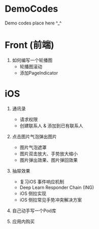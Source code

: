 # DemoCodes
Demo codes place here ^_^

# Front (前端)
1. 如何编写一个轮播图 	
	- 轮播图滚动
	- 添加PageIndicator 


# iOS 
1. 通讯录
 	- 请求权限
 	- 创建联系人 & 添加到已有联系人
 	
2. 点击图片气泡弹出图片
    - 图片气泡遮罩    
	- 图片双击放大、手势放大缩小
	- 图片弹出效果、图片弹回效果
    
3. 抽屉效果
	- 复习iOS 事件响应机制 
	- Deep Learn Responder Chain (ING)
	- iOS 侧拉实现
	- iOS 侧拉常见手势冲突解决方案
    
4. 自己动手写一个Pod库
5. 应用内购买 


 

